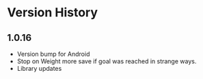 # Version History

## 1.0.16

- Version bump for Android
- Stop on Weight more save if goal was reached in strange ways.
- Library updates
